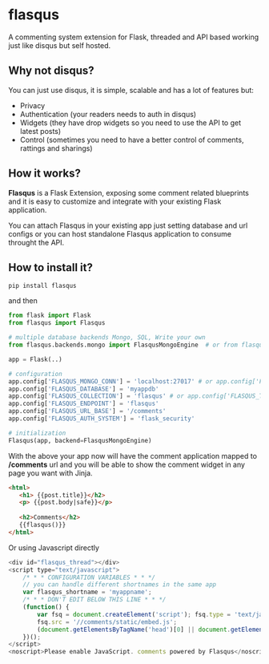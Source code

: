 # flasqus
A commenting system extension for Flask, threaded and API based working just like disqus but self hosted. 


## Why not disqus?

You can just use disqus, it is simple, scalable and has a lot of features but:
- Privacy
- Authentication (your readers needs to auth in disqus)
- Widgets (they have drop widgets so you need to use the API to get latest posts)
- Control (sometimes you need to have a better control of comments, rattings and sharings)

## How it works?

**Flasqus** is a Flask Extension, exposing some comment related blueprints and it is easy to customize and integrate with your existing Flask application.

You can attach Flasqus in your existing app just setting database and url configs or you can host standalone Flasqus application to consume throught the API.

## How to install it?

``pip install flasqus``

and then

```python
from flask import Flask
from flasqus import Flasqus

# multiple database backends Mongo, SQL, Write your own
from flasqus.backends.mongo import FlasqusMongoEngine  # or from flasqus.backends.sqlalchemy import FlasqusSQLAlchemy

app = Flask(..)

# configuration
app.config['FLASQUS_MONGO_CONN'] = 'localhost:27017' # or app.config['FLASQUS_SQL_CONN'] = 'mysql://....'
app.config['FLASQUS_DATABASE'] = 'myappdb'
app.config['FLASQUS_COLLECTION'] = 'flasqus' # or app.config['FLASQUS_TABLE'] = 'flasqus'
app.config['FLASQUS_ENDPOINT'] = 'flasqus'
app.config['FLASQUS_URL_BASE'] = '/comments'
app.config['FLASQUS_AUTH_SYSTEM'] = 'flask_security'

# initialization
Flasqus(app, backend=FlasqusMongoEngine)
```

With the above your app now will have the comment application mapped to **/comments** url and you will be able to show the comment widget in any page you want with Jinja.

```html
<html>
   <h1> {{post.title}}</h2>
   <p> {{post.body|safe}}</p>
   
   <h2>Comments</h2>
   {{flasqus()}}
</html>
```

Or using Javascript directly

```javascript
<div id="flasqus_thread"></div>
<script type="text/javascript">
    /* * * CONFIGURATION VARIABLES * * */
    // you can handle different shortnames in the same app
    var flasqus_shortname = 'myappname';
    /* * * DON'T EDIT BELOW THIS LINE * * */
    (function() {
        var fsq = document.createElement('script'); fsq.type = 'text/javascript'; fsq.async = true;
        fsq.src = '//comments/static/embed.js';
        (document.getElementsByTagName('head')[0] || document.getElementsByTagName('body')[0]).appendChild(fsq);
    })();
</script>
<noscript>Please enable JavaScript. comments powered by Flasqus</noscript>
```








